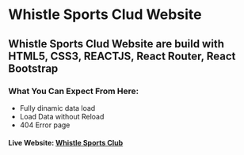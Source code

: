 # Whistle Sports Clud Website

## Whistle Sports Clud Website are build with HTML5, CSS3, REACTJS, React Router, React Bootstrap

### What You Can Expect From Here:

- Fully dinamic data load
- Load Data without Reload
- 404 Error page

#### Live Website: [Whistle Sports Club](https://whistle-sports-app.netlify.app/home)
